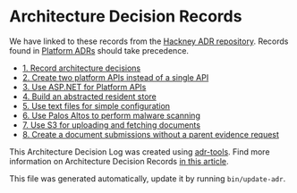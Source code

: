 # Architecture Decision Records

We have linked to these records from the [Hackney ADR repository](https://github.com/LBHackney-IT/lbh-adrs/tree/master/DES). Records found in [Platform ADRs](https://github.com/LBHackney-IT/lbh-adrs/tree/master/Platform) should take precedence.

* [1. Record architecture decisions](0001-record-architecture-decisions.md)
* [2. Create two platform APIs instead of a single API](0002-create-two-platform-apis-instead-of-a-single-api.md)
* [3. Use ASP.NET for Platform APIs](0003-use-asp-net-for-platform-apis.md)
* [4. Build an abstracted resident store](0004-build-an-abstracted-resident-store.md)
* [5. Use text files for simple configuration](0005-use-text-files-for-simple-configuration.md)
* [6. Use Palos Altos to perform malware scanning](0006-use-palos-altos-to-perform-malware-scanning.md)
* [7. Use S3 for uploading and fetching documents](0007-use-s3-for-uploading-and-fetching-documents.md)
* [8. Create a document submissions without a parent evidence request](0008-create-a-document-submission-without-a-parent-evidence-request.md)

This Architecture Decision Log was created using [adr-tools](https://github.com/npryce/adr-tools). Find more information on Architecture Decision Records [in this article](https://cognitect.com/blog/2011/11/15/documenting-architecture-decisions).

This file was generated automatically, update it by running `bin/update-adr`.
